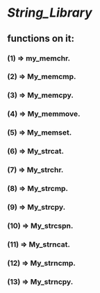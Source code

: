 # _String_Library_
## functions on it:
### (1) => my_memchr.
### (2) => My_memcmp.
### (3) => My_memcpy.
### (4) => My_memmove.
### (5) => My_memset.
### (6) => My_strcat.
### (7) => My_strchr.
### (8) => My_strcmp.
### (9) => My_strcpy.
### (10) => My_strcspn.
### (11) => My_strncat.
### (12) => My_strncmp.
### (13) => My_strncpy.
